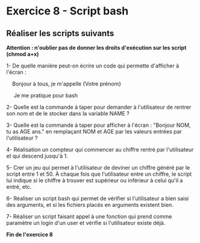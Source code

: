﻿# Exercice 8 - Script bash

## Réaliser les scripts suivants

**Attention : n'oublier pas de donner les droits d'exécution sur les script 
(chmod a+x)**

1- De quelle manière peut-on écrire un code qui permette d'afficher à l'écran : 

    Bonjour à tous, je m'appelle {Votre prénom}

     Je me pratique pour bash



2- Quelle est la commande à taper pour demander à l'utilisateur de rentrer 
son nom et de le stocker dans la variable NAME ?



3- Quelle est la commande à taper pour afficher à l'écran : "Bonjour NOM, tu 
as AGE ans." en remplaçant NOM et AGE par les valeurs entrées par l'utilisateur 
?



4- Réalisation un compteur qui commencer au chiffre rentré par l'utilisateur 
et qui descend jusqu'à 1.



5- Crer un jeu qui permet à l'utilisateur de deviner un chiffre généré par le 
script entre 1 et 50. À chaque fois que l'utilisateur entre un chiffre, le 
script lui indique si le chiffre à trouver est supérieur ou inférieur à celui 
qu'il a entré, etc.



6- Réaliser un script bash qui permet de vérifier si l'utilisateur a bien 
saisi des arguments, et si les fichiers placés en arguments existent bien.



7- Réaliser un script faisant appel à une fonction qui prend comme paramètre 
un login d'un user et vérifie si l'utilisateur existe déjà.



**Fin de l'exercice 8**
